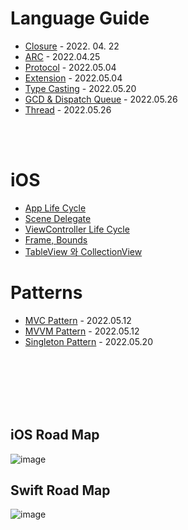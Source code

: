 # Language Guide
  - [Closure](https://github.com/Raccoon97/Swift/blob/main/Closure.md) - 2022. 04. 22
  - [ARC](https://github.com/Raccoon97/Swift/blob/main/ARC.md) - 2022.04.25
  - [Protocol](https://github.com/Raccoon97/Swift/blob/main/Protocol.md) - 2022.05.04
  - [Extension](https://github.com/Raccoon97/Swift/blob/main/Extension.md) - 2022.05.04
  - [Type Casting](https://github.com/Raccoon97/Swift/blob/main/Type%20Casting.md) - 2022.05.20
  - [GCD & Dispatch Queue](https://github.com/Raccoon97/Swift/blob/main/GCD.md) - 2022.05.26
  - [Thread](https://github.com/Raccoon97/Swift/blob/main/Thread.md) - 2022.05.26

<br><br>

# iOS
  - [App Life Cycle]()
  - [Scene Delegate]()
  - [ViewController Life Cycle]()
  - [Frame, Bounds]()
  - [TableView 와 CollectionView]()

# Patterns
  - [MVC Pattern](https://github.com/Raccoon97/Swift/blob/main/MVC%20Pattern.md) - 2022.05.12
  - [MVVM Pattern](https://github.com/Raccoon97/Swift/blob/main/MVVM%20Pattern.md) - 2022.05.12
  - [Singleton Pattern](https://github.com/Raccoon97/Swift/blob/main/Singleton%20Pattern.md) - 2022.05.20

<br><br><br><br><br>

## iOS Road Map
![image](https://raw.githubusercontent.com/godrm/mobile-developer-roadmap/master/Images/iOS_roadmap_v1.0.png)

## Swift Road Map
![image](https://raw.githubusercontent.com/godrm/mobile-developer-roadmap/master/Images/Swift_programming_roadmap_v0.9.png)
